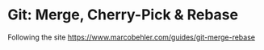 # Git: Merge, Cherry-Pick & Rebase

Following the site https://www.marcobehler.com/guides/git-merge-rebase


